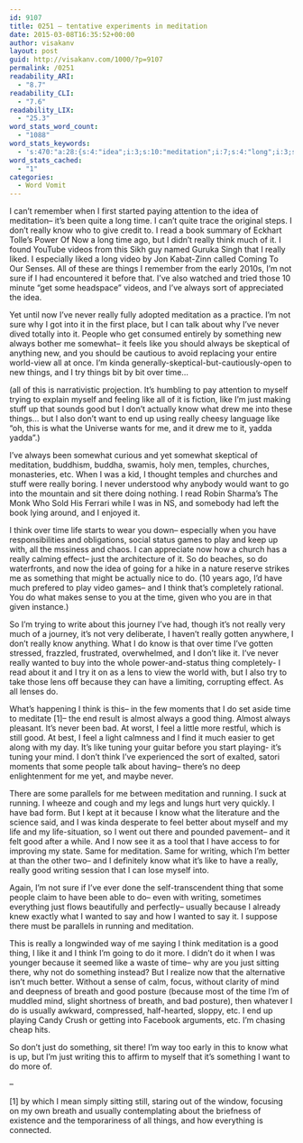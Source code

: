 ```yaml
---
id: 9107
title: 0251 – tentative experiments in meditation
date: 2015-03-08T16:35:52+00:00
author: visakanv
layout: post
guid: http://visakanv.com/1000/?p=9107
permalink: /0251
readability_ARI:
  - "8.7"
readability_CLI:
  - "7.6"
readability_LIX:
  - "25.3"
word_stats_word_count:
  - "1088"
word_stats_keywords:
  - 's:470:"a:28:{s:4:"idea";i:3;s:10:"meditation";i:7;s:4:"long";i:3;s:4:"time";i:9;s:6:"really";i:14;s:4:"know";i:7;s:4:"read";i:3;s:5:"think";i:7;s:6:"things";i:5;s:4:"sure";i:3;s:6:"people";i:3;s:8:"somewhat";i:3;s:4:"like";i:9;s:9:"skeptical";i:3;s:4:"just";i:6;s:4:"good";i:7;s:4:"want";i:3;s:4:"life";i:3;s:6:"wanted";i:3;s:5:"thing";i:4;s:7:"because";i:5;s:4:"feel";i:3;s:4:"mind";i:3;s:7:"running";i:3;s:6:"better";i:3;s:7:"writing";i:4;s:7:"usually";i:3;s:6:"breath";i:3;}";'
word_stats_cached:
  - "1"
categories:
  - Word Vomit
---
```

I can&#8217;t remember when I first started paying attention to the idea of meditation– it&#8217;s been quite a long time. I can&#8217;t quite trace the original steps. I don&#8217;t really know who to give credit to. I read a book summary of Eckhart Tolle&#8217;s Power Of Now a long time ago, but I didn&#8217;t really think much of it. I found YouTube videos from this Sikh guy named Guruka Singh that I really liked. I especially liked a long video by Jon Kabat-Zinn called Coming To Our Senses. All of these are things I remember from the early 2010s, I&#8217;m not sure if I had encountered it before that. I&#8217;ve also watched and tried those 10 minute &#8220;get some headspace&#8221; videos, and I&#8217;ve always sort of appreciated the idea.

Yet until now I&#8217;ve never really fully adopted meditation as a practice. I&#8217;m not sure why I got into it in the first place, but I can talk about why I&#8217;ve never dived totally into it. People who get consumed entirely by something new always bother me somewhat– it feels like you should always be skeptical of anything new, and you should be cautious to avoid replacing your entire world-view all at once. I&#8217;m kinda generally-skeptical-but-cautiously-open to new things, and I try things bit by bit over time&#8230;

(all of this is narrativistic projection. It&#8217;s humbling to pay attention to myself trying to explain myself and feeling like all of it is fiction, like I&#8217;m just making stuff up that sounds good but I don&#8217;t actually know what drew me into these things&#8230; but I also don&#8217;t want to end up using really cheesy language like &#8220;oh, this is what the Universe wants for me, and it drew me to it, yadda yadda&#8221;.)

I&#8217;ve always been somewhat curious and yet somewhat skeptical of meditation, buddhism, buddha, swamis, holy men, temples, churches, monasteries, etc. When I was a kid, I thought temples and churches and stuff were really boring. I never understood why anybody would want to go into the mountain and sit there doing nothing. I read Robin Sharma&#8217;s The Monk Who Sold His Ferrari while I was in NS, and somebody had left the book lying around, and I enjoyed it.

I think over time life starts to wear you down– especially when you have responsibilities and obligations, social status games to play and keep up with, all the mssiness and chaos. I can appreciate now how a church has a really calming effect– just the architecture of it. So do beaches, so do waterfronts, and now the idea of going for a hike in a nature reserve strikes me as something that might be actually nice to do. (10 years ago, I&#8217;d have much prefered to play video games– and I think that&#8217;s completely rational. You do what makes sense to you at the time, given who you are in that given instance.)

So I&#8217;m trying to write about this journey I&#8217;ve had, though it&#8217;s not really very much of a journey, it&#8217;s not very deliberate, I haven&#8217;t really gotten anywhere, I don&#8217;t really know anything. What I do know is that over time I&#8217;ve gotten stressed, frazzled, frustrated, overwhelmed, and I don&#8217;t like it. I&#8217;ve never really wanted to buy into the whole power-and-status thing completely- I read about it and I try it on as a lens to view the world with, but I also try to take those lens off because they can have a limiting, corrupting effect. As all lenses do.

What&#8217;s happening I think is this– in the few moments that I do set aside time to meditate [1]– the end result is almost always a good thing. Almost always pleasant. It&#8217;s never been bad. At worst, I feel a little more restful, which is still good. At best, I feel a light calmness and I find it much easier to get along with my day. It&#8217;s like tuning your guitar before you start playing- it&#8217;s tuning your mind. I don&#8217;t think I&#8217;ve experienced the sort of exalted, satori moments that some people talk about having– there&#8217;s no deep enlightenment for me yet, and maybe never. 

There are some parallels for me between meditation and running. I suck at running. I wheeze and cough and my legs and lungs hurt very quickly. I have bad form. But I kept at it because I know what the literature and the science said, and I was kinda desperate to feel better about myself and my life and my life-situation, so I went out there and pounded pavement– and it felt good after a while. And I now see it as a tool that I have access to for improving my state. Same for meditation. Same for writing, which I&#8217;m better at than the other two– and I definitely know what it&#8217;s like to have a really, really good writing session that I can lose myself into.

Again, I&#8217;m not sure if I&#8217;ve ever done the self-transcendent thing that some people claim to have been able to do– even with writing, sometimes everything just flows beautifully and perfectly– usually because I already knew exactly what I wanted to say and how I wanted to say it. I suppose there must be parallels in running and meditation.

This is really a longwinded way of me saying I think meditation is a good thing, I like it and I think I&#8217;m going to do it more. I didn&#8217;t do it when I was younger because it seemed like a waste of time– why are you just sitting there, why not do something instead? But I realize now that the alternative isn&#8217;t much better. Without a sense of calm, focus, without clarity of mind and deepness of breath and good posture (because most of the time I&#8217;m of muddled mind, slight shortness of breath, and bad posture), then whatever I do is usually awkward, compressed, half-hearted, sloppy, etc. I end up playing Candy Crush or getting into Facebook arguments, etc. I&#8217;m chasing cheap hits.

So don&#8217;t just do something, sit there! I&#8217;m way too early in this to know what is up, but I&#8217;m just writing this to affirm to myself that it&#8217;s something I want to do more of.

– 

[1] by which I mean simply sitting still, staring out of the window, focusing on my own breath and usually contemplating about the briefness of existence and the temporariness of all things, and how everything is connected.